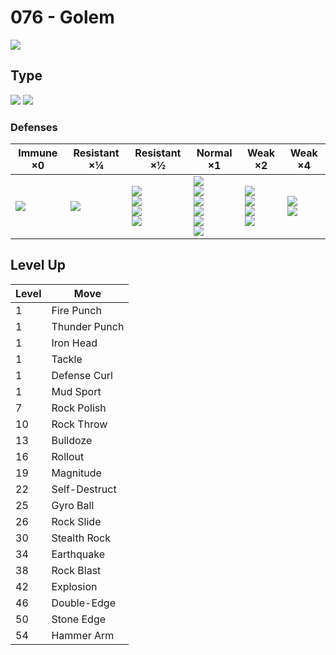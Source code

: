 # 076 - Golem
![][076]

## Type

![][rock]  ![][ground]

### Defenses

Immune ×0         | Resistant ×¼    | Resistant ×½                                                | Normal ×1                                                                                 | Weak ×2                                                       | Weak ×4                       | 
---               | ---             | ---                                                         | ---                                                                                       | ---                                                           | ---                           | 
![][electric]<br> | ![][poison]<br> | ![][normal]<br> ![][flying]<br> ![][rock]<br> ![][fire]<br> | ![][bug]<br> ![][ghost]<br> ![][psychic]<br> ![][dragon]<br> ![][dark]<br> ![][fairy]<br> | ![][fighting]<br> ![][ground]<br> ![][steel]<br> ![][ice]<br> | ![][water]<br> ![][grass]<br> | 

## Level Up

Level | Move          | 
---   | ---           | 
1     | Fire Punch    | 
1     | Thunder Punch | 
1     | Iron Head     | 
1     | Tackle        | 
1     | Defense Curl  | 
1     | Mud Sport     | 
7     | Rock Polish   | 
10    | Rock Throw    | 
13    | Bulldoze      | 
16    | Rollout       | 
19    | Magnitude     | 
22    | Self-Destruct | 
25    | Gyro Ball     | 
26    | Rock Slide    | 
30    | Stealth Rock  | 
34    | Earthquake    | 
38    | Rock Blast    | 
42    | Explosion     | 
46    | Double-Edge   | 
50    | Stone Edge    | 
54    | Hammer Arm    | 

[076]: ../img/pokemon/076.png
[normal]: ../img/types/normal.png
[fire]: ../img/types/fire.png
[fighting]: ../img/types/fighting.png
[water]: ../img/types/water.png
[flying]: ../img/types/flying.png
[grass]: ../img/types/grass.png
[poison]: ../img/types/poison.png
[electric]: ../img/types/electric.png
[ground]: ../img/types/ground.png
[psychic]: ../img/types/psychic.png
[rock]: ../img/types/rock.png
[ice]: ../img/types/ice.png
[bug]: ../img/types/bug.png
[dragon]: ../img/types/dragon.png
[ghost]: ../img/types/ghost.png
[dark]: ../img/types/dark.png
[steel]: ../img/types/steel.png
[fairy]: ../img/types/fairy.png
